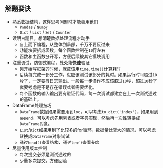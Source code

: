 ## 解题要诀
- 熟悉数据结构，这样思考问题时才能善用他们
	- `Pandas` / `Numpy`
	- `Dict` / `List` / `Set` / `Counter`
- 读明白题目，想清楚数据处理流程才动手
	- 自上而下编程，从整体到局部，千万不要反过来
	- 功能块要拆成函数，每个函数控制在`10`行左右
	- 函数和主函数分开写，方便后续被其它模块调用
- 注重调试，防御式编程，处处能**快速**验证
	- 刚开始写框架的时候，就应该用`time.time()`计算耗时
	- 后续每完成一部分工作，就应该测试该部分的耗时。如果运行时间超过`10`秒了，一定要有日志输出。一般每一步操作不应该超过`10`秒，超过`10`秒了就要考虑是不是存在错误或者需要优化。
	- 每个函数的输入输出要有验证代码，每一次调试都建立在上一次测试通过的基础上。
- DataFrame处理技巧
	- `DataFrame`数据如果需要用到`loc`，可以考虑`to_dict('index')`，如果用到`append`，可以考虑先用列表或者字典实现，然后再一次性转换成`DataFrame`对象。
	- `List`/`Dict`如果用到了比较多的for循环，数据量比较大的情况，可以考虑转换成`DataFrame`对象试试
	- 通过`head()`查看结构，通过`len()`查看长度
- 尽量使用版本控制
	- 每次提交必须是测试通过的
	- 少量多次提交，方便回滚